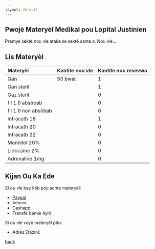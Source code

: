 ```yaml
---
layout: default
---
```


## Pwojè Materyèl Medikal pou Lopital Justinien
Premye sektè nou vle atake se sektè sante a. Nou vle...

## Lis Materyèl

| Materyèl             | Kantite nou vle   | Kantite nou resevwa |
|:---------------------|:------------------|:--------------------|
| Gan                  | 50 bwat           | 1                   |
| Gan steril           |                   | 1                   |
| Gaz steril           |                   | 0                   |
| fil 1.0 absòbab      |                   | 0                   |
| fil 1.0  non absòbab |                   | 0                   |
| Intracath 18         |                   | 1                   |
| Intracath 20         |                   | 0                   |
| Intracath 22         |                   | 0                   |
| Mannitol 20%         |                   | 0                   |
| Lidocaïne 2%         |                   | 0                   |
| Adrenaline 1mg       |                   | 0                   |


## Kijan Ou Ka Ede
Si ou vle bay kòb pou achte materyèl:
*   [Paypal](/.https://www.paypal.me/ayitileve) 
*   Venmo 
*   Cashapp 
*   Transfè bankè Ayiti

Si ou vle voye materyèl pito:
*   Adrès Etazini: 

[back](./)
